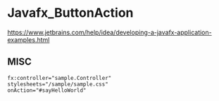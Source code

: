 # Javafx_ButtonAction
https://www.jetbrains.com/help/idea/developing-a-javafx-application-examples.html

## MISC
```
fx:controller="sample.Controller"
stylesheets="/sample/sample.css"
onAction="#sayHelloWorld"
```

